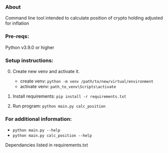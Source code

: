 ### About
Command line tool intended to calculate position of crypto holding adjusted for inflation

### Pre-reqs:
Python v3.9.0 or higher

### Setup instructions:
0. Create new venv and activate it.
    * create venv: ```python -m venv /path/to/new/virtual/environment```
    * activate venv: ```path_to_venv\Scripts\activate```

1. Install requirements: ```pip install -r requirements.txt```
2. Run program: ```python main.py calc_position```

### For additional information:
- ```python main.py --help```
- ```python main.py calc_position --help```

Dependancies listed in requirements.txt